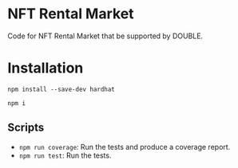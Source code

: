 # NFT Rental Market
Code for NFT Rental Market that be supported by DOUBLE.

# Installation
```npm install --save-dev hardhat```

```npm i```
## Scripts
- `npm run coverage`: Run the tests and produce a coverage report.
- `npm run test`: Run the tests.

